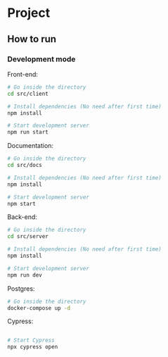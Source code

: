 # Project

## How to run

### Development mode

Front-end:

```bash
# Go inside the directory
cd src/client

# Install dependencies (No need after first time)
npm install

# Start development server
npm run start
```

Documentation:

```bash
# Go inside the directory
cd src/docs

# Install dependencies (No need after first time)
npm install

# Start development server
npm start
```

Back-end:

```bash
# Go inside the directory
cd src/server

# Install dependencies (No need after first time)
npm install

# Start development server
npm run dev
```

Postgres:

```bash
# Go inside the directory
docker-compose up -d
```

Cypress:

```bash

# Start Cypress
npx cypress open
```
